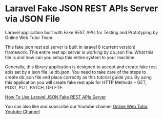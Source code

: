 # Laravel Fake JSON REST APIs Server via JSON File
Laravel application built with Fake REST APIs for Testing and Prototyping by Online Web Tutor Team.

This fake json rest api server is built in laravel 8 (current version) framework. This entire rest api server is working by db.json file. What this file is and how can you setup this entire system to your machine.

Generally, this library application is designed to accept and create fake rest apis set by a json file i.e db.json. You need to take care of the steps to create db.json file and place correctly as this tutorial guide you. By using this application you will create fake rest apis for HTTP Methods – GET, POST, PUT, PATCH, DELETE.

[How To Use Laravel JSON Fake REST APIs Server](https://onlinewebtutorblog.com/create-laravel-json-fake-rest-apis-server-via-json-file/)

You can also like and subscribe our Youtube channel
[Online Web Tutor Youtube Channel](https://www.youtube.com/onlinewebtutor)
